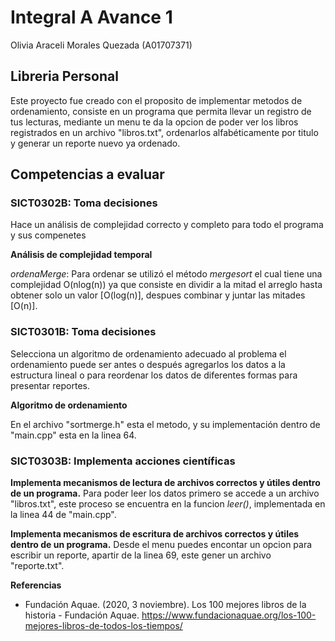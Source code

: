 # Integral A Avance 1 
Olivia Araceli Morales Quezada (A01707371)

## Libreria Personal
Este proyecto fue creado con el proposito de implementar  metodos de ordenamiento, consiste en un programa que permita llevar un registro de tus lecturas, mediante un menu te da la opcion de poder ver los libros registrados en un archivo "libros.txt", ordenarlos alfabéticamente por titulo y generar un reporte nuevo ya ordenado.

## Competencias a evaluar
### SICT0302B: Toma decisiones

Hace un análisis de complejidad correcto y completo para todo el programa y sus compenetes 

**Análisis de complejidad temporal**

*ordenaMerge*: Para ordenar se utilizó el método _mergesort_ el cual tiene una complejidad O(nlog(n)) ya que consiste en dividir a la mitad el arreglo hasta obtener solo un valor [O(log(n)], despues combinar y juntar las mitades [O(n)].

### SICT0301B: Toma decisiones
Selecciona un algoritmo de ordenamiento adecuado al problema el ordenamiento puede ser antes o después agregarlos los datos a la estructura lineal o para reordenar los datos de diferentes formas para presentar reportes.

**Algoritmo de ordenamiento**

En el archivo "sortmerge.h" esta el metodo, y su implementación dentro de "main.cpp" esta en la linea 64.

### SICT0303B: Implementa acciones científicas

**Implementa mecanismos de lectura de archivos correctos y útiles dentro de un programa.** 
Para poder leer los datos primero se accede a un archivo "libros.txt", este proceso se encuentra en la funcion _leer()_, implementada en la linea 44 de "main.cpp".

**Implementa mecanismos de escritura de archivos correctos y útiles dentro de un programa.**
Desde el menu puedes encontar un opcion para escribir un reporte, apartir de la linea 69, este gener un archivo "reporte.txt".

**Referencias**

- Fundación Aquae. (2020, 3 noviembre). Los 100 mejores libros de la historia - Fundación Aquae. https://www.fundacionaquae.org/los-100-mejores-libros-de-todos-los-tiempos/
